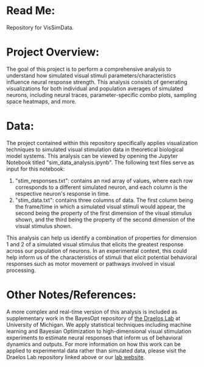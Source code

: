 # **Read Me:**

Repository for VisSimData.

# **Project Overview:**

The goal of this project is to perform a comprehensive analysis to understand how simulated visual stimuli parameters/characteristics influence neural response strength. This analysis consists of generating visualizations for both individual and population averages of simulated neurons, including neural traces, parameter-specific combo plots, sampling space heatmaps, and more.

# **Data:**

The project contained within this repository specifically applies visualization techniques to simulated visual stimulation data in theoretical biological model systems. This analysis can be viewed by opening the Jupyter Notebook titled "sim_data_analysis.ipynb". The following text files serve as input for this notebook:

1) "stim_responses.txt": contains an nxd array of values, where each row corresponds to a different simulated neuron, and each column is the respective neuron's response in time.
2) "stim_data.txt": contains three columns of data. The first column being the frame/time in which a simulated visual stimuli would appear, the second being the property of the first dimension of the visual stimulus shown, and the third being the property of the second dimension of the visual stimulus shown.

This analysis can help us identify a combination of properties for dimension 1 and 2 of a simulated visual stimulus that elicits the greatest response across our population of neurons. In an experimental context, this could help inform us of the characteristics of stimuli that elicit potential behavioral responses such as motor movement or pathways involved in visual processing.

# **Other Notes/References:**

A more complex and real-time version of this analysis is included as supplementary work in the BayesOpt repository of [the Draelos Lab](https://github.com/draeloslab) at University of Michigan. We apply statistical techniques including machine learning and Bayesian Optimization to high-dimensional visual stimulation experiments to estimate neural responses that inform us of behavioral dynamics and outputs. For more information on how this work can be applied to experimental data rather than simulated data, please visit the Draelos Lab repository linked above or our [lab website](https://draeloslab.org/).

